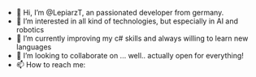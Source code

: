 - 👋 Hi, I’m @LepiarzT, an passionated developer from germany. 
- 👀 I’m interested in all kind of technologies, but especially in AI and robotics
- 🌱 I’m currently improving my c# skills and always willing to learn new languages
- 💞️ I’m looking to collaborate on ... well.. actually open for everything!
- 📫 How to reach me: 

<!---
LepiarzT/LepiarzT is a ✨ special ✨ repository because its `README.md` (this file) appears on your GitHub profile.
You can click the Preview link to take a look at your changes.
--->

